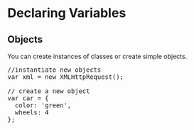 # Declaring Variables
## Objects

You can create instances of classes or create simple objects.

<pre class="code javascript" >
//instantiate new objects
var xml = new XMLHttpRequest();

// create a new object
var car = {
  color: 'green',
  wheels: 4
};
</pre>